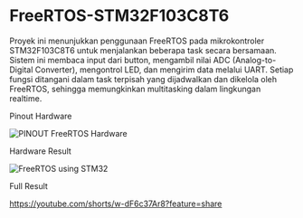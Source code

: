 # FreeRTOS-STM32F103C8T6
Proyek ini menunjukkan penggunaan FreeRTOS pada mikrokontroler STM32F103C8T6 untuk menjalankan beberapa task secara bersamaan. Sistem ini membaca input dari button, mengambil nilai ADC (Analog-to-Digital Converter), mengontrol LED, dan mengirim data melalui UART. Setiap fungsi ditangani dalam task terpisah yang dijadwalkan dan dikelola oleh FreeRTOS, sehingga memungkinkan multitasking dalam lingkungan realtime.

Pinout Hardware

![PINOUT FreeRTOS Hardware](https://github.com/user-attachments/assets/54a68145-6930-4b8c-b669-d21423dbdab7)

Hardware Result

![FreeRTOS using STM32](https://github.com/user-attachments/assets/58d33677-1596-4b2e-829c-b552147f5a8c)

Full Result

https://youtube.com/shorts/w-dF6c37Ar8?feature=share 
